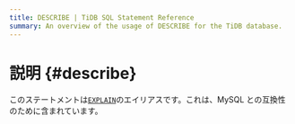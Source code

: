 ```yaml
---
title: DESCRIBE | TiDB SQL Statement Reference
summary: An overview of the usage of DESCRIBE for the TiDB database.
---
```


# 説明 {#describe}

このステートメントは[<a href="/sql-statements/sql-statement-explain.md">`EXPLAIN`</a>](/sql-statements/sql-statement-explain.md)のエイリアスです。これは、MySQL との互換性のために含まれています。
